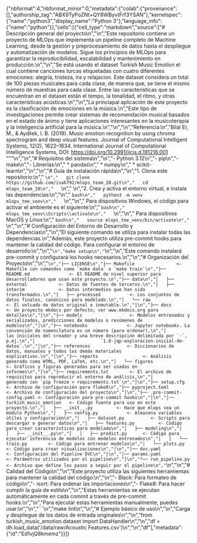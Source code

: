 {"nbformat":4,"nbformat_minor":0,"metadata":{"colab":{"provenance":[],"authorship_tag":"ABX9TyPoZNt+QY8WByvtFrf3YSAN"},"kernelspec":{"name":"python3","display_name":"Python 3"},"language_info":{"name":"python"}},"cells":[{"cell_type":"markdown","source":["# Descripción general del proyecto\n","\n","Este repositorio contiene un proyecto de MLOps que implementa un pipeline completo de Machine Learning, desde la gestión y preprocesamiento de datos hasta el despliegue y automatización de modelos. Sigue los principios de MLOps para garantizar la reproducibilidad, escalabilidad y mantenimiento en producción.\n","\n","Se está usando el dataset Turkish Music Emotion el cual contiene canciones turcas etiquetadas con cuatro diferentes emociones: alegría, tristeza, ira y relajacion. Este dataset considera un total de 100 piezas musicales para cada clase, de manera que, se tiene el mismo número de muestras para cada clase. Entre las características que se encuentran en el dataset están el tempo, la tonalidad, el ritmo, y otras características acústicas.\n","\n","La princiapal aplicación de este proyecto es la clasificación de emociones en la música.\n","Este tipo de investigaciones permite crear sistemas de recomendación musical basados en el estado de ánimo y tiene aplicaciones interesantes en la musicoterapia y la inteligencia artificial para la música.\n","\n","\n","Referencia:\n","Bilal Er, M., & Aydilek, I. B. (2019). Music emotion recognition by using chroma spectrogram and deep visual features. Journal of Computational Intelligent Systems, 12(2), 1622–1634. International Journal of Computational Intelligence Systems, DOI: https://doi.org/10.2991/ijcis.d.191216.001 \"\"\"\n","\n","# Requisitos del sistema\n","\n","- Python 3.12\n","- pip\n","- make\n","- Librerías:\n","    * pandas\n","    * numpy\n","    * scikit-learn\n","\n","\n","# Guía de instalación rápida\n","\n","1. Clona este repositorio:\n","   ```\n","   git clone https://github.com/isak792/mlops_team_20.git\n","   cd mlops_team_20\n","   ```\n","   \n","2. Crea y activa el entorno virtual, e instala las dependencias:\n","\n","   ```bash\n","   python3 -m venv mlops_tme_venv\n","   ```\n","\n","   Para dispositivos Windows, el código para activar el ambiente es el siguiente:\n","   ```bash\n","   mlops_tme_venv\\Scripts\\activate\n","   ```\n","\n","   Para dispositivos MacOS y Linux:\n","   ```bash\n","   source mlops_tme_venv/bin/activate\n","   ```\n","\n","# Configuración del Entorno de Desarrollo y Dependencias\n","\n","El siguiente comando se utiliza para instalar todas las dependencias.\n","Además, este proyecto utiliza pre-commit hooks para mantener la calidad del código. Para configurar el entorno de desarrollo:\n","\n","```\n","make setup\n","```\n","\n","Este comando instalará pre-commit y configurará los hooks necesarios.\n","\n","# Organización del Proyecto\n","\n","```\n","├── LICENSE\n","├── Makefile                <- Makefile con comandos como `make data` o `make train`\n","├── README.md               <- El README de nivel superior para desarrolladores que usan este proyecto.\n","├── data\n","│   ├── external            <- Datos de fuentes de terceros.\n","│   ├── interim             <- Datos intermedios que han sido transformados.\n","│   ├── processed           <- Los conjuntos de datos finales, canónicos para modelado.\n","│   └── raw                 <- El volcado de datos original e inmutable.\n","│\n","├── docs                    <- Un proyecto mkdocs por defecto; ver www.mkdocs.org para detalles\n","│\n","├── models                  <- Modelos entrenados y serializados, predicciones de modelos o resúmenes de modelos\n","│\n","├── notebooks               <- Jupyter notebooks. La convención de nomenclatura es un número (para ordenar),\n","│                         las iniciales del creador y una breve descripción delimitada por `-`, p.ej.\n","│                         `1.0-jqp-exploracion-inicial-de-datos`.\n","│\n","├── references              <- Diccionarios de datos, manuales y todos los demás materiales explicativos.\n","│\n","├── reports                 <- Análisis generado como HTML, PDF, LaTeX, etc.\n","│   └── figures             <- Gráficos y figuras generadas para ser usadas en informes\n","│\n","├── requirements.txt        <- El archivo de requisitos para reproducir el entorno de análisis,\n","│                         generado con `pip freeze > requirements.txt`\n","│\n","├── setup.cfg               <- Archivo de configuración para flake8\n","├── pyproject.toml          <- Archivo de configuración del proyecto\n","│\n","├── .pre-commit-config.yaml <- Configuración para pre-commit hooks\n","│\n","│── turkish_music_emotion   <- Código fuente para uso en este proyecto.\n","│   ├── __init__.py         <- Hace que mlops sea un módulo Python\n","│   ├── config.py           <- Almacena variables útiles y configuración\n","│   ├── dataset.py          <- Scripts para descargar o generar datos\n","│   ├── features.py         <- Código para crear características para modelado\n","│   ├── modeling\n","│   │   ├── __init__.py\n","│   │   ├── predict.py      <- Código para ejecutar inferencia de modelos con modelos entrenados\n","│   │   └── train.py        <- Código para entrenar modelos\n","│   └── plots.py            <- Código para crear visualizaciones\n","│\n","│── dvc.yaml                <- Configuración del Pipeline DVC\n","│\n","│── params.yaml             <- Parámetros utilizados por el pipeline\n","│\n","└── run_pipeline.py         <- Archivo que define los pasos a seguir por el pipeline\n","```\n","\n","# Calidad del Código\n","\n","Este proyecto utiliza las siguientes herramientas para mantener la calidad del código:\n","\n","- Black: Para formateo de código\n","- isort: Para ordenar las importaciones\n","- Flake8: Para hacer cumplir la guía de estilo\n","\n","Estas herramientas se ejecutan automáticamente en cada commit a través de pre-commit hooks.\n","\n","Para ejecutar estas herramientas manualmente, puedes usar:\n","\n","```\n","make lint\n","\n","# Ejemplo básico de uso\n","\n","Carga y despliegue de los datos de entrada originales\n","\n","from turkish_music_emotion.dataset import DataHandler\n","\n","df = dh.load_data('/data/raw/Acoustic Features.csv')\n","\n","df"],"metadata":{"id":"Ed1vjQ8kmemz"}}]}